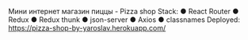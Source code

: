 Мини интернет магазин пиццы - Pizza shop
Stack:
  ● React Router
  ● Redux
  ● Redux thunk
  ● json-server
  ● Axios
  ● classnames
 Deployed:
  https://pizza-shop-by-yaroslav.herokuapp.com/

